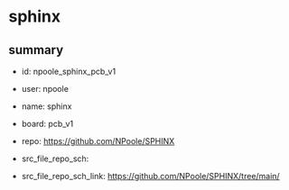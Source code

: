 # sphinx
 
## summary 
* id: npoole_sphinx_pcb_v1
* user: npoole
* name: sphinx
* board: pcb_v1
* repo: https://github.com/NPoole/SPHINX



* src_file_repo_sch: 
* src_file_repo_sch_link: https://github.com/NPoole/SPHINX/tree/main/






